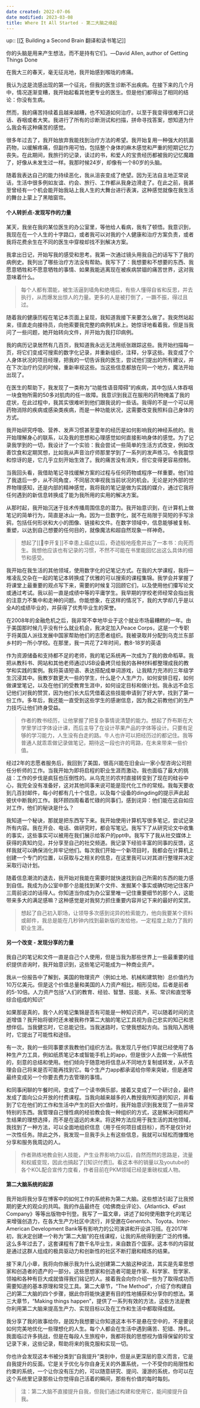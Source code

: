 ```yaml
---
date created: 2022-07-06
date modified: 2023-03-08
title: Where It All Started - 第二大脑之缘起
---
```


up:: [[∑ Building a Second Brain 翻译和读书笔记]]

你的头脑是用来产生想法，而不是持有它们。—David Allen, author of Getting Things Done

在我大三的春天，毫无征兆地，我开始感到喉咙的疼痛。

我认为这是流感出现的第一个征兆，但我的医生诊断不出疾病。在接下来的几个月中，情况逐渐变糟，我开始起看其他更专业的医生。但是他们都得出了相同的结论：你没有生病。

然而，我的痛苦持续着且越来越糟，也不知道如何治疗。以至于我变得很难开口说话、吞咽或者大笑。我进行了所有的诊断测试和扫描，拼命寻找答案，想知道为什么我会有这种痛苦的感觉。

很多年过去了，我开始放弃我能找到治疗方法的希望。我开始复用一种强大的抗菌药物，以缓解疼痛，但副作用可怕，包括整个身体的麻木感觉和严重的短期记忆力丧失。在此期间，我旅行的记录，读过的书，和爱人的宝贵经历都被我的记忆魔趣了，好像从未发生过一样。我那时候24岁，却像有一个80岁的头脑。

随着我表达自己的能力持续恶化，我从沮丧变成了绝望。因为无法自主地正常说话，生活中很多例如友谊、约会、旅行、工作都从我身边滑走了。在此之前，我甚至曾经有一个机会能开始我站上我人生的大舞台进行表演，这种感觉就像在我生活的舞台上蒙上了黑暗窗帘。

#### 个人转折点-发现写作的力量

某天，我坐在我的某位医生的办公室里，等他给人看病，我有了顿悟。我意识到，我现在在一个人生的十字路口，或者我可以对我的个人健康和治疗方案负责，或者我将花费余生在不同的医生中穿梭却找不到解决方案。

我拿出日记，开始写我的感受和思考。我第一次通过镜头用我自己的话写下了我的病例史。我列出了哪些治疗方法没有帮助。我写下了：我想要和不想要的东西、我愿意牺牲和不愿意牺牲的事情、如果我能逃离现在被疾病禁锢的痛苦世界，这对我意味着什么。

> 每个人都有潜能，被生活逼到墙角和绝境后，有些人懂得自省和反思，并去执行，从而爆发出惊人的力量。更多的人是被打倒了，一蹶不振，得过且过。

随着我的健康历程在笔记本页面上呈现，我知道我接下来要怎么做了。我突然站起来，径直走向接待员，向他索要我完整的病例机床上。她惊讶地看着我，但是当我问了一些问题，她开始转向文件，并开始为我打印病例。

我的病历记录居然有几百页，我知道我永远无法用纸张跟踪这些。我开始扫描每一页，将它们变成可搜索的数字化记录，并重新组织，注释，分享这些。我变成了个人身体状况的项目经理，把我的一切告诉我的医生，尝试他们提出的所有建议，并在下次治疗约见的时候，重新审视这些。当这些信息都放在同一个地方，魔法开始出现了。

在医生的帮助下，我发现了一类称为“功能性语音障碍”的疾病，其中包括人体吞咽一块食物所需的50多对肌肉的任一故障。我意识到我正在服用的药物掩盖了我的症状，在此过程中，我其实很难听到他们跟我说的一些话。我得的不是一个可以用药物消除的疾病或感染类疾病，而是一种功能状况，这需要改变我照料自己身体的方式。

我开始研究呼吸、营养、发声习惯甚至童年的经历是如何影响我的神经系统的。我开始理解身心的联系，以及我的思想和心理感觉如何直接影响身体的感觉。为了记录我学到的一切，我设计了一个实验：我会尝试一些简单的生活方式改变，例如改善饮食和定期冥想，比如我从声音治疗师那里学到了一系列的发声练习。令我震惊和惊讶的是，它几乎立刻开始生效了。我的痛苦没有消失，但它变得更容易控制。

当我回头看，我借助笔记寻找缓解方案的过程与任何药物或程序一样重要。他们给了我退后一步，从不同角度，不同层次审视我当前状况的机会。无论是对外部的世界物理感知，还是内部的精神感觉，我将我的笔记是做为实践的媒介，通过它我将任何遇到的新信息转换成了能为我所用的实用的解决方案。

从那时起，我开始沉迷于技术传播周围信息的潜力。我开始意识到，在计算机上做笔记的简单行为，简直是冰山一角。因为一旦数字化，就不在局限于简短的手写涂鸦，包括任何形状和大小的图像、链接和文件。在数字领域中，信息能够被复制、重塑，以达到自己想要的任何目的，就像魔法和超自然现象一样神奇。

> 想起了[[🧑李开复]]不幸患上癌症以后，奇迹般地痊愈并出了一本书：向死而生。我想他应该也有记录的习惯，不然不可能在书里能回忆出这么具体的细节和感受。

我开始在我生活的其他领域，使用数字化的记笔记方式。在我的大学课程，我将一堆凌乱交杂在一起的笔记本转换成了优雅的可以搜索的课程集锦。我学会并掌握了将课堂上最重要的观点写下来，需要的时候复习回顾它们，以及使用他们攥写论文或通过考试。我以前一直是成绩中等的平庸学生。我早期的学校老师经常会指出我的注意力不集中和走神的问题。你能想象，在这样的情况下，我的大学却几乎是以全A的成绩毕业的，并获得了优秀毕业生的荣誉。

在2008年的金融危机之后，我非常不幸地毕业于这个就业市场最糟糕的一年。由于美国那时候几乎没有什么就业机会，我决定加入Peace Corps，这是一个专职于将美国人派往发展中国家帮助他们的志愿者组织。我被录取并分配到乌克兰东部乡村的一所小学校。在那里，我一共花了2年时间，教8-18岁的英语

作为资源储备和支持都不足的老师，我的笔记系统再一次成为了我的救命稻草。我把从教科书、网站和其他老师通过USB设备拷贝给我的各种材料都整理成我的教学和实践的案例。我将英语短语、表达搭配成单词游戏，让我精力充沛的三年级学生沉浸其中。我教岁数更大一些的学生，什么是个人生产力，如何安排日程，如何做课堂笔记，以及在他们的受教育生涯中，如何设定目标和做计划。我永远不会忘记他们对我的赞赏，因为他们长大后凭借着这些技能申请到了好大学，找到了第一份工作。多年后，我还能一直受到这些学生的感谢信息，因为我之前教他们的生产力技巧让他们终身受益。

> 作者的教书经历，让他掌握了把复杂事情说清楚的能力。想起了乔布斯在大学里学过字体设计课，而后主导了在设计苹果产品的字体等设计。只要有足够的学习能力，人生没有白走的路。牛人也许可以把经历过的都记住。我等普通人就乖乖做记录做笔记，期待这一段也许的弯路，在未来带来一些价值。

经过2年的志愿者服务后，我回到了美国，很高兴能在旧金山一家小型咨询公司担任分析师的工作。当我开始为即将启程的职业生涯而激动，我也面临了最大的挑战：工作的步伐是疯狂也压倒性的。从乌克兰的农村直接转变到了现在的硅谷中心，我完全没有准备好，这对其他同事来说可能是现代化工作的常规。我每天要收到几百封邮件，每小时都有几十个信息，以及每个设备的dingding的提示声此起彼伏中断我的工作。我环顾四周看着忙碌的同事们，感到诧异：他们能在这自如应对工作，他们的秘诀是什么？

我知道一个秘诀，那就是把东西写下来。我开始使用计算机写很多笔记，尝试记录所有内容。我在开会、电话、做研究时，都会写笔记。我写下了从研究论文中收集的事实，这些事实可以被用在我们展示给客户的ppt中。我写下了我从社交媒体上获得的真知灼见，并分享至自己的社交频道。我记录下经验丰富的同事的反馈，这样我就可以确保消化并牢记他们。每次我们开始一个新项目时，我都会在计算机上创建一个专门的位置，以获取与之相关的信息，在这里我可以对其进行整理并决定采取行动计划。

随着信息潮流的退去，我开始对我能在需要时就快速找到自己所需的东西的能力感到自信。我成为办公室中那个总能找到某个文件、发掘某个事实或确切地记住客户三周前说过的话得人。你知道当你成为办公室里唯一记住重要细节的那个人，这能带来多大的满足感嘛？这种感觉是对我努力抓住重要内容并记下来的最好的奖赏。

> 想起了自己初入职场，让领导多次感到诧异的检索能力，他向我要某个资料或邮件，我总是能在几秒钟内找到最新版的发给他，一定程度上助力了我的职业生涯。

#### 另一个改变 - 发现分享的力量

我自己的笔记和文件一直是自己个人使用，但是当我为那些世界上一些最重要的组织提供咨询时，我开始意识到，这些笔记可能成为一种商业资产。

我从一份报告中了解到，美国的物理资产（例如土地、机械和建筑物）总价值约为10万亿美元。但是这个价值总量和美国的人力资产相比，相形见绌，后者是前者的5-10倍。人力资产包括“人们的教育、经验、智慧、技能、关系、常识和直觉等综合组成的知识”

如果那是真的，我个人的笔记集锦是否有可能是一种知识资产，可以随着时间的流逝增值？我开始将彼时还未被我称作第二大脑的笔记工具视为自己忠实的知己和思想伴侣。当我健忘时，它总能记住。当我迷路时，它使我想起方向。当我陷入困境时，它提出了可能性和途径。

有一次，我的一些同事要求我教他们组织方法。我发现几乎他们早就已经使用了各种生产力工具，例如纸质笔记本或智能手机上的app，但是很少人去做一个系统性的，刻意的总结和使用。他们倾向于随意地将信息从不同地方复制或转发，从不去理会自己将来是否可能再找到它。每个生产力app都承诺给你带来突破，但是通常最终变成另一个你要去费力去管理的事情。

和同事闲聊的午餐时间，变成了一个读书俱乐部，接着又变成了一个研讨会，最终发成了面向公众开放的付费课程。当我向越来越多的人教授我所知道的知识，并看到了它在他们的工作和生活中产生的巨大价值时，我开始意识到我发现了一些非常特别的东西。我管理自己慢性病的经验教会我一种组织的方式，这是解决问题和产生结果的理想选择，而不是在遥远的未来。将这种方法应用于我生活的其他领域，我找到了一种方法，可以全面地组织信息（用于任何项目或目标），而不是仅针对一次性任务。除此之外，我发现一旦我手头上有这些信息，我就可以轻松而慷慨地分享和服务我周边的人。

> 作者熟练地教会别人技能，产生业界影响力以后，自然而然的思路是，流量和权威变现，因此也搞起了[[知识付费]]。看这本书的销量以及youtube的各个KOL配合宣传力度看，作者目前在PKM领域已经是重磅权威人物。

#### 第二大脑系统的起源

我开始将我分享在博客中的如何工作的系统称为第二大脑。这些想法引起了比我预期的更大的观众的共鸣。我的作品最终在《哈佛商业评论》、《Atlantic》、《Fast Company》等等出版物中刊登。我写了一篇文章，讲述了如何使用数字化的笔记来增强创造力，在各大生产力社区中流行，并受邀在Genentch、Toyota、Inter-American Development Bank等有影响力的公司演讲和开设讲习班。在2017年初，我决定创建一个称为“第二大脑”的在线课程，让我的系统得到更广泛的传播。这么多年过去了，这套课程有了数千名毕业生，来自数百个国家。这本书的内容就是通过这群人组成的极具驱动力和创新性的社区不断打磨和精炼的结果。

接下来几小章，我将向你展示我为什么说创建第二大脑这种说法，其实是先辈思想家和创造者的遗产的一部分。这些思想家和创造者可能是作家、科学家、哲学家、领袖和各种有巨大成就值得我们铭记的人。接着我会向你介绍一些为了取得成功而需要知道的基本原理和常见工具。第二大章节，“The Method”，介绍了你构建自己的第二大脑的四个步骤，据此你将能快速更有目的性地捕获和分享你的想法。第三大章节，“Making things happen”，提供了一系列有效的方法，这些方法是教你利用第二大脑来提高生产力、实现目标以及在工作和生活中都取得成就。

我分享了我的故事给你，是因为我想要让你知道这本书不是悬在空中的，不是要说如何完美地优化一些理想化的人生。每个人都会在生活中遇到痛苦、犯错、挣扎。我面临过许多挑战，但是在每段人生旅程中，我都将我的思想视为值得保留的珍宝记录下来，这些记录，帮助将来的我克服和实现一切。

你也许会发现这本书被分类到“自我提升”类别中，但是从更深层的意义而言，它是自我提升的反面。它是关于优化与你自身无关的外置系统，一个不受你的局限性和约束的系统，一个让你没有压力的，可以随意研究、提问、漫游的系统，你可以在这个系统里记录那些让你觉得自己活着的瞬间，那些有价值的每时每刻。

> 注：第二大脑不直接提升自我，但我们通过构建和使用它，能间接提升自我。
